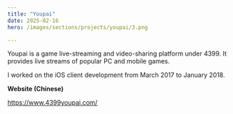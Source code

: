 ```yaml
---
title: "Youpai"
date: 2025-02-16
hero: /images/sections/projects/youpai/3.png

---
```


Youpai is a game live-streaming and video-sharing platform under 4399. It provides live streams of popular PC and mobile games. 

I worked on the iOS client development from March 2017 to January 2018.

**Website (Chinese)**

https://www.4399youpai.com/